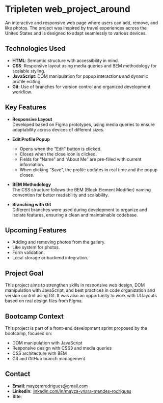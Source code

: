 # Tripleten web_project_around

An interactive and responsive web page where users can add, remove, and like photos. The project was inspired by travel experiences across the United States and is designed to adapt seamlessly to various devices.

## Technologies Used

- **HTML**: Semantic structure with accessibility in mind.  
- **CSS**: Responsive layout using media queries and BEM methodology for scalable styling.  
- **JavaScript**: DOM manipulation for popup interactions and dynamic profile editing.  
- **Git**: Use of branches for version control and organized development workflow.

## Key Features

- **Responsive Layout**  
  Developed based on Figma prototypes, using media queries to ensure adaptability across devices of different sizes.

- **Edit Profile Popup**  
  - Opens when the "Edit" button is clicked.  
  - Closes when the close icon is clicked.  
  - Fields for “Name” and “About Me” are pre-filled with current information.  
  - When clicking “Save”, the profile updates in real time and the popup closes.

- **BEM Methodology**  
  The CSS structure follows the BEM (Block Element Modifier) naming convention for better readability and scalability.

- **Branching with Git**  
  Different branches were used during development to organize and isolate features, ensuring a clean and maintainable codebase.

##  Upcoming Features

- Adding and removing photos from the gallery.  
- Like system for photos.  
- Form validation.  
- Local storage or backend integration.  

## Project Goal

This project aims to strengthen skills in responsive web design, DOM manipulation with JavaScript, and best practices in code organization and version control using Git. It was also an opportunity to work with UI layouts based on real design files from Figma.

## Bootcamp Context

This project is part of a front-end development sprint proposed by the bootcamp, focused on:

- DOM manipulation with JavaScript  
- Responsive design with CSS3 and media queries  
- CSS architecture with BEM  
- Git and GitHub branch management

## Contact

- **Email**: mayzamrodrigues@gmail.com  
- **LinkedIn**: [linkedin.com/in/mayza-ynara-mendes-rodrigues](https://linkedin.com/in/mayza-ynara-mendes-rodrigues)  
- **Site**: 


